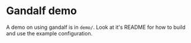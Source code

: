 # Gandalf demo

A demo on using gandalf is in `demo/`.  Look at it's README for how to
build and use the example configuration.

